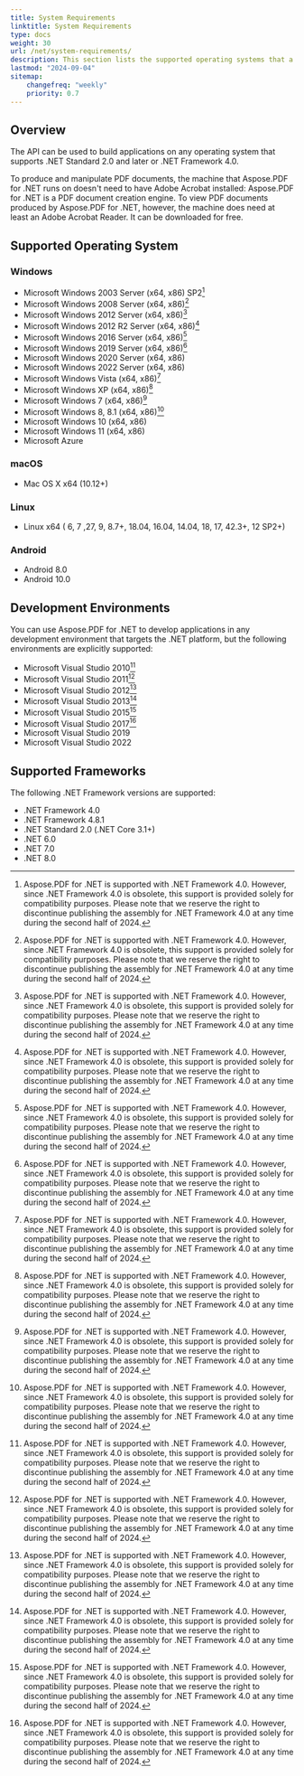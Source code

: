 ```yaml
---
title: System Requirements
linktitle: System Requirements
type: docs
weight: 30
url: /net/system-requirements/
description: This section lists the supported operating systems that a developer needs to successfully work with Aspose.PDF for .NET.
lastmod: "2024-09-04"
sitemap:
    changefreq: "weekly"
    priority: 0.7
---
```


## Overview
The API can be used to build applications on any operating system that supports .NET Standard 2.0 and later or .NET Framework 4.0.

To produce and manipulate PDF documents, the machine that Aspose.PDF for .NET runs on doesn't need to have Adobe Acrobat installed: Aspose.PDF for .NET is a PDF document creation engine. To view PDF documents produced by Aspose.PDF for .NET, however, the machine does need at least an Adobe Acrobat Reader. It can be downloaded for free.

## Supported Operating System

### Windows
- Microsoft Windows 2003 Server (x64, x86) SP2[^1]
- Microsoft Windows 2008 Server (x64, x86)[^1]
- Microsoft Windows 2012 Server (x64, x86)[^1]
- Microsoft Windows 2012 R2 Server (x64, x86)[^1]
- Microsoft Windows 2016 Server (x64, x86)[^1]
- Microsoft Windows 2019 Server (x64, x86)[^1]
- Microsoft Windows 2020 Server (x64, x86)
- Microsoft Windows 2022 Server (x64, x86)
- Microsoft Windows Vista (x64, x86)[^1]
- Microsoft Windows XP (x64, x86)[^1]
- Microsoft Windows 7 (x64, x86)[^1]
- Microsoft Windows 8, 8.1 (x64, x86)[^1]
- Microsoft Windows 10 (x64, x86)
- Microsoft Windows 11 (x64, x86)
- Microsoft Azure

### macOS
- Mac OS X x64 (10.12+)

### Linux
- Linux x64 ( 6, 7 ,27, 9, 8.7+, 18.04, 16.04, 14.04, 18, 17, 42.3+, 12 SP2+)

### Android
- Android 8.0
- Android 10.0

## Development Environments
You can use Aspose.PDF for .NET to develop applications in any development environment that targets the .NET platform, but the following environments are explicitly supported:

- Microsoft Visual Studio 2010[^1]
- Microsoft Visual Studio 2011[^1]
- Microsoft Visual Studio 2012[^1]
- Microsoft Visual Studio 2013[^1]
- Microsoft Visual Studio 2015[^1]
- Microsoft Visual Studio 2017[^1]
- Microsoft Visual Studio 2019
- Microsoft Visual Studio 2022

## Supported Frameworks
The following .NET Framework versions are supported:

- .NET Framework 4.0
- .NET Framework 4.8.1
- .NET Standard 2.0 (.NET Core 3.1+)
- .NET 6.0
- .NET 7.0
- .NET 8.0

[^1]: Aspose.PDF for .NET is supported with .NET Framework 4.0. However, since .NET Framework 4.0 is obsolete, this support is provided solely for compatibility purposes. Please note that we reserve the right to discontinue publishing the assembly for .NET Framework 4.0 at any time during the second half of 2024.
